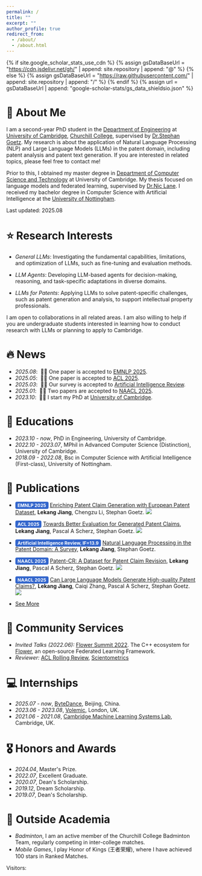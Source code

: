 ```yaml
---
permalink: /
title: ""
excerpt: ""
author_profile: true
redirect_from: 
  - /about/
  - /about.html
---
```


{% if site.google_scholar_stats_use_cdn %}
{% assign gsDataBaseUrl = "https://cdn.jsdelivr.net/gh/" | append: site.repository | append: "@" %}
{% else %}
{% assign gsDataBaseUrl = "https://raw.githubusercontent.com/" | append: site.repository | append: "/" %}
{% endif %}
{% assign url = gsDataBaseUrl | append: "google-scholar-stats/gs_data_shieldsio.json" %}

<span class='anchor' id='about-me'></span>

# 🙋 About Me
I am a second-year PhD student in the [Department of Engineering](https://www.eng.cam.ac.uk/) at [University of Cambridge](https://www.cam.ac.uk/), [Churchill College](https://www.chu.cam.ac.uk/), supervised by [Dr.Stephan Goetz](https://scholar.google.com/citations?user=qC4py3YAAAAJ&hl=en). My research is about the application of Natural Language Processing (NLP) and Large Language Models (LLMs) in the patent domain, including patent analysis and patent text generation. If you are interested in related topics, please feel free to contact me! 

Prior to this, I obtained my master degree in [Department of Computer Science and Technology](https://www.cst.cam.ac.uk/) at University of Cambridge. My thesis focused on language models and federated learning, supervised by [Dr.Nic Lane](https://www.cst.cam.ac.uk/people/ndl32). I received my bachelor degree in Computer Science with Artificial Intelligence at the [University of Nottingham](https://www.cst.cam.ac.uk/).

Last updated: 2025.08


# ⭐ Research Interests
- *General LLMs*: Investigating the fundamental capabilities, limitations, and optimization of LLMs, such as fine-tuning and evaluation methods.

- *LLM Agents*: Developing LLM-based agents for decision-making, reasoning, and task-specific adaptations in diverse domains.

- *LLMs for Patents*: Applying LLMs to solve patent-specific challenges, such as patent generation and analysis, to support intellectual property professionals.

I am open to collaborations in all related areas. I am also willing to help if you are undergraduate students interested in learning how to conduct research with LLMs or planning to apply to Cambridge. 

# 🔥 News
- *2025.08*: &nbsp;🎉🎉 One paper is accepted to [EMNLP 2025](https://2025.emnlp.org/).
- *2025.05*: &nbsp;🎉🎉 One paper is accepted to [ACL 2025](https://2025.aclweb.org/).
- *2025.03*: &nbsp;🎉🎉 Our survey is accepted to [Artificial Intelligence Review](https://link.springer.com/journal/10462). 
- *2025.01*: &nbsp;🎉🎉 Two papers are accepted to [NAACL 2025](https://2025.naacl.org/). 
- *2023.10*: &nbsp;🎉🎉 I start my PhD at [University of Cambridge](https://www.cam.ac.uk/). 


# 📖 Educations
- *2023.10 - now*, PhD in Engineering, University of Cambridge. 
- *2022.10 - 2023.07*, MPhil in Advanced Computer Science (Distinction), University of Cambridge. 
- *2018.09 - 2022.08*, Bsc in Computer Science with Artificial Intelligence (First-class), University of Nottingham. 

# 📝 Publications 

- <span style="background-color:#3366CC; color:white; padding:2px 6px; border-radius:4px; font-size: 12px; font-weight:bold;">EMNLP 2025</span>
  [Enriching Patent Claim Generation with European Patent Dataset](https://arxiv.org/abs/2505.12568), **Lekang Jiang**, Chengzu Li, Stephan Goetz. [![](https://img.shields.io/github/stars/scylj1/EPD?style=social&label=Code+Stars)](https://github.com/scylj1/EPD)

- <span style="background-color:#3366CC; color:white; padding:2px 6px; border-radius:4px; font-size: 12px; font-weight:bold;">ACL 2025</span>
  [Towards Better Evaluation for Generated Patent Claims](https://arxiv.org/abs/2505.11095), **Lekang Jiang**, Pascal A Scherz, Stephan Goetz. [![](https://img.shields.io/github/stars/scylj1/PatClaimEval?style=social&label=Code+Stars)](https://github.com/scylj1/PatClaimEval) 
  
- <span style="background-color:#3366CC; color:white; padding:2px 6px; border-radius:4px; font-size: 12px; font-weight:bold;">Artificial Intelligence Review, IF=13.9</span> 
  [Natural Language Processing in the Patent Domain: A Survey](https://link.springer.com/article/10.1007/s10462-025-11168-z), **Lekang Jiang**, Stephan Goetz.

- <span style="background-color:#3366CC; color:white; padding:2px 6px; border-radius:4px; font-size: 12px; font-weight:bold;">NAACL 2025</span>
  [Patent-CR: A Dataset for Patent Claim Revision](https://aclanthology.org/2025.naacl-long.116/), **Lekang Jiang**, Pascal A Scherz, Stephan Goetz. [![](https://img.shields.io/github/stars/scylj1/Patent-CR?style=social&label=Code+Stars)](https://github.com/scylj1/Patent-CR)

- <span style="background-color:#3366CC; color:white; padding:2px 6px; border-radius:4px; font-size: 12px; font-weight:bold;">NAACL 2025</span>
  [Can Large Language Models Generate High-quality Patent Claims?](https://aclanthology.org/2025.findings-naacl.70/), **Lekang Jiang**, Caiqi Zhang, Pascal A Scherz, Stephan Goetz. [![](https://img.shields.io/github/stars/scylj1/LLM4DPCG?style=social&label=Code+Stars)](https://github.com/scylj1/LLM4DPCG) 

- [See More](https://scholar.google.com/citations?user=XI2SztwAAAAJ&hl=en)

# 💬 Community Services
- *Invited Talks (2022.06):* [Flower Summit 2022](https://flower.ai/events/flower-summit-2022/). The C++ ecosystem for [Flower](https://flower.ai/), an open-source Federated Learning Framework. 
- *Reviewer:* [ACL Rolling Review](https://aclrollingreview.org/), [Scientometrics](https://link.springer.com/journal/11192)


# 💻 Internships
- *2025.07 - now*, [ByteDance](https://www.bytedance.com/en/), Beijing, China. 
- *2023.06 - 2023.08*, [Volemic](https://www.volemic.com/), London, UK. 
- *2021.06 - 2021.08*, [Cambridge Machine Learning Systems Lab](https://mlsys.cst.cam.ac.uk/), Cambridge, UK.


# 🎖 Honors and Awards
- *2024.04*, Master's Prize. 
- *2022.07*, Excellent Graduate. 
- *2020.07*, Dean's Scholarship. 
- *2019.12*, Dream Scholarship. 
- *2019.07*, Dean's Scholarship. 

# 👀 Outside Academia
- *Badminton*, I am an active member of the Churchill College Badminton Team, regularly competing in inter-college matches. 
- *Mobile Games*, I play Honor of Kings (王者荣耀), where I have achieved 100 stars in Ranked Matches.

Visitors: 
<div style="width: 300px">
  <script type="text/javascript" id="clstr_globe" src="//clustrmaps.com/globe.js?d=URFbX8lZgAuBiRuydq2RZu_teM6FhI-4SbRK1MxbbGw"></script>
</div>